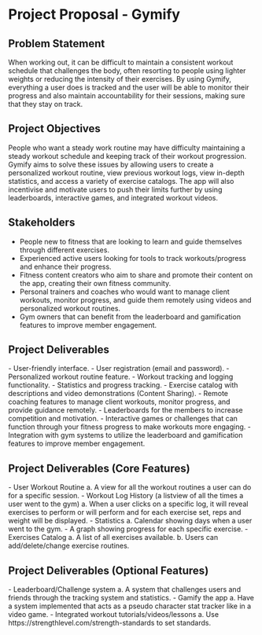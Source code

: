 <h1>Project Proposal - Gymify</h1>
<h2>Problem Statement</h2>
When working out, it can be difficult to maintain a consistent workout schedule that challenges
the body, often resorting to people using lighter weights or reducing the intensity of their
exercises. By using Gymify, everything a user does is tracked and the user will be able to
monitor their progress and also maintain accountability for their sessions, making sure that they
stay on track.
<h2>Project Objectives</h2>
People who want a steady work routine may have difficulty maintaining a steady workout
schedule and keeping track of their workout progression. Gymify aims to solve these issues by
allowing users to create a personalized workout routine, view previous workout logs, view
in-depth statistics, and access a variety of exercise catalogs. The app will also incentivise and
motivate users to push their limits further by using leaderboards, interactive games, and
integrated workout videos.
<h2>Stakeholders</h2>

* People new to fitness that are looking to learn and guide themselves through different
exercises.
* Experienced active users looking for tools to track workouts/progress and enhance their
progress.
* Fitness content creators who aim to share and promote their content on the app, creating
their own fitness community.
* Personal trainers and coaches who would want to manage client workouts, monitor
progress, and guide them remotely using videos and personalized workout routines.
* Gym owners that can benefit from the leaderboard and gamification features to improve
member engagement.

<h2>Project Deliverables</h2>
<list>
- User-friendly interface.
- User registration (email and password).
- Personalized workout routine feature.
- Workout tracking and logging functionality.
- Statistics and progress tracking.
- Exercise catalog with descriptions and video demonstrations (Content Sharing).
- Remote coaching features to manage client workouts, monitor progress, and provide
guidance remotely.
- Leaderboards for the members to increase competition and motivation.
- Interactive games or challenges that can function through your fitness progress to make
workouts more engaging.
- Integration with gym systems to utilize the leaderboard and gamification features to
improve member engagement.
</list>
<h2>Project Deliverables (Core Features)</h2>
<list>
- User Workout Routine
a. A view for all the workout routines a user can do for a specific session.
- Workout Log History (a listview of all the times a user went to the gym)
a. When a user clicks on a specific log, it will reveal exercises to perform or will
perform and for each exercise set, reps and weight will be displayed.
- Statistics
a. Calendar showing days when a user went to the gym.
- A graph showing progress for each specific exercise.
- Exercises Catalog
a. A list of all exercises available.
b. Users can add/delete/change exercise routines.
</list>
<h2>Project Deliverables (Optional Features)</h2>
<list>
- Leaderboard/Challenge system
a. A system that challenges users and friends through the tracking system and
statistics.
- Gamify the app
a. Have a system implemented that acts as a pseudo character stat tracker like in a
video game.
- Integrated workout tutorials/videos/lessons
a. Use https://strengthlevel.com/strength-standards to set standards.
</list>
